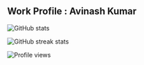 ## Work Profile : Avinash Kumar  

![GitHub stats](https://github-readme-stats.vercel.app/api?username=atg05&show_icons=true)  

![GitHub streak stats](https://github-readme-streak-stats.herokuapp.com/?user=atg05)  

![Profile views](https://gpvc.arturio.dev/atg05)  
